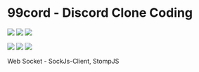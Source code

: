 # 99cord - Discord Clone Coding

<img src="https://img.shields.io/badge/React-61DAFB?
          style=for-the-badge&logo=React&logoColor=white"/>
<img src="https://img.shields.io/badge/Redux Toolkit-764ABC?
          style=for-the-badge&logo=Redux&logoColor=white"/>
<img src="https://img.shields.io/badge/React Router-CA4245?
          style=for-the-badge&logo=React Router&logoColor=white"/>

<img src="https://img.shields.io/badge/Axios-5A29E4?
          style=for-the-badge&logo=Axios&logoColor=white"/>
<img src="https://img.shields.io/badge/Lodash-3492FF?
          style=for-the-badge&logo=Lodash&logoColor=white"/>
<img src="https://img.shields.io/badge/Font Awesome-528DD7?
          style=for-the-badge&logo=Font Awesome&logoColor=white"/>

Web Socket - SockJs-Client, StompJS
